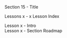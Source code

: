 Section  15 - Title

Lessons x - x Lesson Index

Lesson x - Intro   <br>
Lesson x - Section Roadmap   <br>